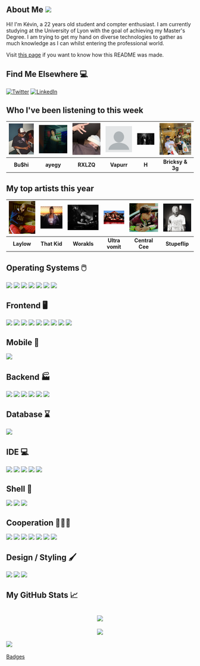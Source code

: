 ## About Me <img src="https://raw.githubusercontent.com/MartinHeinz/MartinHeinz/master/wave.gif" width="30px">

Hi! I'm Kévin, a 22 years old student and compter enthusiast. I am currently studying at the University of Lyon with the goal of achieving my Master's Degree.
I am trying to get my hand on diverse technologies to gather as much knowledge as I can whilst entering the professional world.

[//]: # (<p align="center">)
[//]: # (  <br><img src="https://badges.pufler.dev/visits/KevinFroissart/KevinFroissart"><br>)
[//]: # (  <b>I Have<br><img src="https://badges.pufler.dev/repos/KevinFroissart">)
[//]: # (  <br>Been Here For</b><br><img src="https://badges.pufler.dev/years/KevinFroissart"></p>)

Visit [this page](https://github.com/KevinFroissart/KevinFroissart) if you want to know how this README was made.

## Find Me Elsewhere :computer:

<a href="https://twitter.com/FroissartK" target="_blank"><img src="https://img.shields.io/badge/Twitter-1DA1F2?style=for-the-badge&logo=twitter&logoColor=white" alt="Twitter"></a>
<a href="https://www.linkedin.com/in/kevin-froissart/" target="_blank"><img src="https://img.shields.io/badge/LinkedIn-0077B5?style=for-the-badge&logo=linkedin&logoColor=white" alt="LinkedIn"></a>

## Who I've been listening to this week
| <img src=https://raw.githubusercontent.com/KevinFroissart/KevinFroissart/master/artist_images/bbc25336adb24ede9d5a495e09218d02.jpg> | <img src=https://raw.githubusercontent.com/KevinFroissart/KevinFroissart/master/artist_images/0a61b87d9a51bb962a11cfea5065db85.jpg> | <img src=https://raw.githubusercontent.com/KevinFroissart/KevinFroissart/master/artist_images/ad444056b7191eb7b774b40218318d2a.jpg> | <img src=https://raw.githubusercontent.com/KevinFroissart/KevinFroissart/master/artist_images/blank-profile-picture-973460_960_720.png> | <img src=https://raw.githubusercontent.com/KevinFroissart/KevinFroissart/master/artist_images/e416a61eaed3b6725b7291241e4f6bdb.jpg> | <img src=https://raw.githubusercontent.com/KevinFroissart/KevinFroissart/master/artist_images/36b2808dc47c23ad4c52b3f4926f2050.jpg>  |
| :---: | :---: | :---: | :---: | :---: | :---: |
| <b>Bu$hi</b> | <b>ayegy</b> | <b>RXLZQ</b> | <b>Vapurr</b> | <b>H</b> | <b>Bricksy & 3g</b>  |


## My top artists this year
| <img src=https://raw.githubusercontent.com/KevinFroissart/KevinFroissart/master/artist_images/cc8426d06fe2dd48222f487e3906585e.jpg> | <img src=https://raw.githubusercontent.com/KevinFroissart/KevinFroissart/master/artist_images/a6a5f6bbd114573235e0d220b6af8c68.jpg> | <img src=https://raw.githubusercontent.com/KevinFroissart/KevinFroissart/master/artist_images/635423b8ab894a46caebc818df58cf0a.jpg> | <img src=https://raw.githubusercontent.com/KevinFroissart/KevinFroissart/master/artist_images/6158a0f03eb34cf9bb622451b7f204aa.jpg> | <img src=https://raw.githubusercontent.com/KevinFroissart/KevinFroissart/master/artist_images/1c6c48c46e99af0781170baaad42d846.jpg> | <img src=https://raw.githubusercontent.com/KevinFroissart/KevinFroissart/master/artist_images/1761cbbaf7a548d3a3faff8e005e02c8.jpg>  |
| :---: | :---: | :---: | :---: | :---: | :---: |
| <b>Laylow</b> | <b>That Kid</b> | <b>Worakls</b> | <b>Ultra vomit</b> | <b>Central Cee</b> | <b>Stupeflip</b>  |


## Operating Systems 🖱️

![](https://img.shields.io/badge/Linux-FCC624?style=for-the-badge&logo=linux&logoColor=black)
![](https://img.shields.io/badge/Ubuntu-E95420?style=for-the-badge&logo=ubuntu&logoColor=white)
![](https://img.shields.io/badge/Cent%20OS-262577?style=for-the-badge&logo=CentOS&logoColor=white)
![](https://img.shields.io/badge/Debian-A81D33?style=for-the-badge&logo=debian&logoColor=white)
![](https://img.shields.io/badge/Fedora-294172?style=for-the-badge&logo=fedora&logoColor=white)
![](https://img.shields.io/badge/Kali_Linux-557C94?style=for-the-badge&logo=kali-linux&logoColor=white)
![](https://img.shields.io/badge/Windows-0078D6?style=for-the-badge&logo=windows&logoColor=white)    

## Frontend 🖥️

![](https://img.shields.io/badge/HTML5-E34F26?style=for-the-badge&logo=html5&logoColor=white)
![](https://img.shields.io/badge/CSS3-1572B6?style=for-the-badge&logo=css3&logoColor=white)
![](https://img.shields.io/badge/Sass-CC6699?style=for-the-badge&logo=sass&logoColor=white)
![](https://img.shields.io/badge/JavaScript-F7DF1E?style=for-the-badge&logo=javascript&logoColor=black)
![](https://img.shields.io/badge/TypeScript-007ACC?style=for-the-badge&logo=typescript&logoColor=whit)
![](https://img.shields.io/badge/Angular-DD0031?style=for-the-badge&logo=angular&logoColor=white)
![](https://img.shields.io/badge/AngularJS-E23237?style=for-the-badge&logo=angularjs&logoColor=white)
![](https://img.shields.io/badge/Vue.js-35495E?style=for-the-badge&logo=vue.js&logoColor=4FC08D)
![](https://img.shields.io/badge/React_Native-20232A?style=for-the-badge&logo=react&logoColor=61DAFB)    

## Mobile 📱

![](https://img.shields.io/badge/Android-3DDC84?style=for-the-badge&logo=android&logoColor=white)    

## Backend 🏭

![](https://img.shields.io/badge/Java-ED8B00?style=for-the-badge&logo=java&logoColor=white)
![](https://img.shields.io/badge/Spring-6DB33F?style=for-the-badge&logo=spring&logoColor=white)
![](https://img.shields.io/badge/Hibernate-59666C?style=for-the-badge&logo=Hibernate&logoColor=white)
![](https://img.shields.io/badge/Express.js-404D59?style=for-the-badge)
![](https://img.shields.io/badge/C-00599C?style=for-the-badge&logo=c&logoColor=white)
![](https://img.shields.io/badge/C%2B%2B-00599C?style=for-the-badge&logo=c%2B%2B&logoColor=white)


## Database ⌛

![](https://img.shields.io/badge/PostgreSQL-316192?style=for-the-badge&logo=postgresql&logoColor=white)

## IDE 💻

![](https://img.shields.io/badge/IntelliJ_IDEA-000000.svg?style=for-the-badge&logo=intellij-idea&logoColor=white)
![](https://img.shields.io/badge/Visual_Studio_Code-0078D4?style=for-the-badge&logo=visual%20studio%20code&logoColor=white)
![](https://img.shields.io/badge/Android_Studio-3DDC84?style=for-the-badge&logo=android-studio&logoColor=whit)
![](https://img.shields.io/badge/PyCharm-000000.svg?&style=for-the-badge&logo=PyCharm&logoColor=white)
![](https://img.shields.io/badge/Atom-66595C?style=for-the-badge&logo=Atom&logoColor=white)

## Shell 🔲

![](https://img.shields.io/badge/Shell_Script-121011?style=for-the-badge&logo=gnu-bash&logoColor=white)
![](https://img.shields.io/badge/tmux-1BB91F?style=for-the-badge&logo=tmux&logoColor=white)
![](https://img.shields.io/badge/Powershell-2CA5E0?style=for-the-badge&logo=powershell&logoColor=white)

## Cooperation 🧑‍🤝‍🧑

![](https://img.shields.io/badge/Jira-0052CC?style=for-the-badge&logo=Jira&logoColor=white)
![](https://img.shields.io/badge/GIT-E44C30?style=for-the-badge&logo=git&logoColor=white)
![](https://img.shields.io/badge/Miro-050038?style=for-the-badge&logo=Miro&logoColor=white)
![](https://img.shields.io/badge/Notion-000000?style=for-the-badge&logo=notion&logoColor=white)
![](https://img.shields.io/badge/Overleaf-47A141?style=for-the-badge&logo=Overleaf&logoColor=white)
![](https://img.shields.io/badge/Trello-0052CC?style=for-the-badge&logo=trello&logoColor=white)
![](https://img.shields.io/badge/Microsoft_Office-D83B01?style=for-the-badge&logo=microsoft-office&logoColor=white)

## Design / Styling 🖌️

![](https://img.shields.io/badge/Adobe%20Photoshop-31A8FF?style=for-the-badge&logo=Adobe%20Photoshop&logoColor=black)
![](https://img.shields.io/badge/Adobe%20Premiere%20Pro-9999FF?style=for-the-badge&logo=Adobe%20Premiere%20Pro&logoColor=white)
![](https://img.shields.io/badge/Markdown-000000?style=for-the-badge&logo=markdown&logoColor=white)

## My GitHub Stats &#x1f4c8;

<p align="center">
  <br><img src="https://github-readme-stats.vercel.app/api?username=KevinFroissart&theme=blue-green&count_private=true"><br>
  <br><img src="https://github-readme-stats.vercel.app/api/top-langs/?username=KevinFroissart&theme=blue-green&count_private=true">

    
![](https://img.shields.io/badge/Made%20with-Python%20and%20Markdown-1f425f.svg)    

[Badges](https://dev.to/envoy_/150-badges-for-github-pnk)
